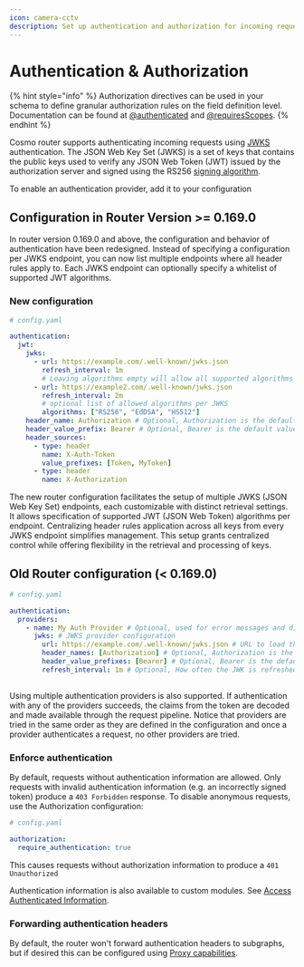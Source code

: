 ```yaml
---
icon: camera-cctv
description: Set up authentication and authorization for incoming requests
---
```


# Authentication & Authorization

{% hint style="info" %}
Authorization directives can be used in your schema to define granular authorization rules on the field definition level.\
Documentation can be found at [@authenticated](../federation/directives/authenticated.md) and [@requiresScopes](../federation/directives/requiresscopes.md).
{% endhint %}

Cosmo router supports authenticating incoming requests using [JWKS](https://auth0.com/docs/secure/tokens/json-web-tokens/json-web-key-sets) authentication. The JSON Web Key Set (JWKS) is a set of keys that contains the public keys used to verify any JSON Web Token (JWT) issued by the authorization server and signed using the RS256 [signing algorithm](https://auth0.com/docs/tokens/concepts/signing-algorithms).

To enable an authentication provider, add it to your configuration

## Configuration in Router Version >= 0.169.0

In router version 0.169.0 and above, the configuration and behavior of authentication have been redesigned. Instead of specifying a configuration per JWKS endpoint, you can now list multiple endpoints where all header rules apply to. Each JWKS endpoint can optionally specify a whitelist of supported JWT algorithms.

### New configuration

```yaml
# config.yaml

authentication:
  jwt:
    jwks:
      - url: https://example.com/.well-known/jwks.json
        refresh_interval: 1m
        # Leaving algorithms empty will allow all supported algorithms from the config docs
      - url: https://example2.com/.well-known/jwks.json
        refresh_interval: 2m
        # optional list of allowed algorithms per JWKS
        algorithms: ["RS256", "EdDSA", "HS512"]
    header_name: Authorization # Optional, Authorization is the default value
    header_value_prefix: Bearer # Optional, Bearer is the default value
    header_sources:
      - type: header 
        name: X-Auth-Token
        value_prefixes: [Token, MyToken]
      - type: header
        name: X-Authorization
```

The new router configuration facilitates the setup of multiple JWKS (JSON Web Key Set) endpoints, each customizable with distinct retrieval settings. It allows specification of supported JWT (JSON Web Token) algorithms per endpoint. Centralizing header rules application across all keys from every JWKS endpoint simplifies management. This setup grants centralized control while offering flexibility in the retrieval and processing of keys.

## Old Router configuration (< 0.169.0)&#x20;

```yaml
# config.yaml

authentication:
  providers:
    - name: My Auth Provider # Optional, used for error messages and diagnostics
      jwks: # JWKS provider configuration
        url: https://example.com/.well-known/jwks.json # URL to load the JWKS from (Authorization server)
        header_names: [Authorization] # Optional, Authorization is the default value
        header_value_prefixes: [Bearer] # Optional, Bearer is the default value
        refresh_interval: 1m # Optional, How often the JWK is refreshed
       
```



Using multiple authentication providers is also supported. If authentication with any of the providers succeeds, the claims from the token are decoded and made available through the request pipeline. Notice that providers are tried in the same order as they are defined in the configuration and once a provider authenticates a request, no other providers are tried.

### Enforce authentication

By default, requests without authentication information are allowed. Only requests with invalid authentication information (e.g. an incorrectly signed token) produce a `403 Forbidden` response. To disable anonymous requests, use the Authorization configuration:

```yaml
# config.yaml

authorization:
  require_authentication: true
```

This causes requests without authorization information to produce a `401 Unauthorized`

Authentication information is also available to custom modules. See [Access Authenticated Information](custom-modules.md#access-authentication-information).

### Forwarding authentication headers

By default, the router won't forward authentication headers to subgraphs, but if desired this can be configured using [Proxy capabilities](proxy-capabilities/).
